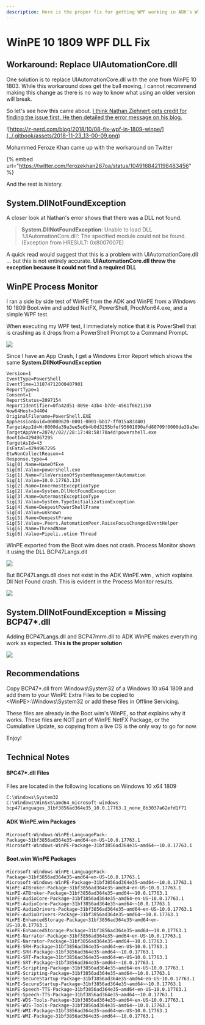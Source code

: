 ```yaml
---
description: Here is the proper fix for getting WPF working in ADK's WinPE.wim
---
```


# WinPE 10 1809 WPF DLL Fix

## Workaround: Replace UIAutomationCore.dll

One solution is to replace UIAutomationCore.dll with the one from WinPE 10 1803.  While this workaround does get the ball moving, I cannot recommend making this change as there is no way to know what using an older version will break.

So let's see how this came about.  [I think Nathan Ziehnert gets credit for finding the issue first.  He then detailed the error message on his blog.](https://z-nerd.com/blog/2018/10/08-fix-wpf-in-1809-winpe/)

![https://z-nerd.com/blog/2018/10/08-fix-wpf-in-1809-winpe/](../.gitbook/assets/2018-11-23_13-00-09.png)

Mohammed Feroze Khan came up with the workaround on Twitter

{% embed url="https://twitter.com/ferozekhan267oa/status/1049168421198483456" %}

And the rest is history.

## System.DllNotFoundException

A closer look at Nathan's error shows that there was a DLL not found.

> **System.DllNotFoundException**: Unable to load DLL ‘UIAutomationCore.dll’: The specified module could not be found. \(Exception from HRESULT: 0x8007007E\)

A quick read would suggest that this is a problem with UIAutomationCore.dll ... but this is not entirely accurate.  **UIAutomationCore.dll threw the exception because it could not find a required DLL**

## WinPE Process Monitor

I ran a side by side test of WinPE from the ADK and WinPE from a Windows 10 1809 Boot.wim and added NetFX, PowerShell, ProcMon64.exe, and a simple WPF test.

When executing my WPF test, I immediately notice that it is PowerShell that is crashing as it drops from a PowerShell Prompt to a Command Prompt.

![](../.gitbook/assets/2018-11-23_1-12-07.gif)

Since I have an App Crash, I get a Windows Error Report which shows the same **System.DllNotFoundException**

```text
Version=1
EventType=PowerShell
EventTime=131874712000407901
ReportType=1
Consent=1
ReportStatus=2097154
ReportIdentifier=0fa42d51-809e-43b4-b7de-4561f6621150
Wow64Host=34404
OriginalFilename=PowerShell.EXE
AppSessionGuid=00000620-0001-0001-bb17-ff015a83d401
TargetAppId=W:0000da39a3ee5e6b4b0d3255bfef95601890afd80709!0000da39a3ee5e6b4b0d3255bfef95601890afd80709!powershell.exe
TargetAppVer=2074//02//28:17:48:58!70a4d!powershell.exe
BootId=4294967295
TargetAsId=43
IsFatal=4294967295
EtwNonCollectReason=4
Response.type=4
Sig[0].Name=NameOfExe
Sig[0].Value=powershell.exe
Sig[1].Name=FileVersionOfSystemManagementAutomation
Sig[1].Value=10.0.17763.134
Sig[2].Name=InnermostExceptionType
Sig[2].Value=System.DllNotFoundException
Sig[3].Name=OutermostExceptionType
Sig[3].Value=System.TypeInitializationException
Sig[4].Name=DeepestPowerShellFrame
Sig[4].Value=unknown
Sig[5].Name=DeepestFrame
Sig[5].Value=.Peers.AutomationPeer.RaiseFocusChangedEventHelper
Sig[6].Name=ThreadName
Sig[6].Value=Pipeli..ution Thread
```

WinPE exported from the Boot.wim does not crash.  Process Monitor shows it using the DLL BCP47Langs.dll

![](../.gitbook/assets/2018-11-23_12-08-49.png)

But BCP47Langs.dll does not exist in the ADK WinPE.wim , which explains Dll Not Found crash.  This is evident in the Process Monitor results.

![](../.gitbook/assets/2018-11-23_12-08-55.png)

## System.DllNotFoundException = Missing BCP47\*.dll

Adding BCP47Langs.dll and BCP47mrm.dll to ADK WinPE makes everything work as expected.  **This is the proper solution**

![](../.gitbook/assets/2018-11-23_12-17-19.png)

## Recommendations

Copy BCP47\*.dll from Windows\System32 of a Windows 10 x64 1809 and add them to your WinPE Extra Files to be copied to &lt;WinPE&gt;:\Windows\System32 or add these files in Offline Servicing.

These files are already in the Boot.wim's WinPE, so that explains why it works.  These files are NOT part of WinPE NetFX Package, or the Cumulative Update, so copying from a live OS is the only way to go for now.

Enjoy!

## Technical Notes

#### BPC47\*.dll Files

Files are located in the following locations on Windows 10 x64 1809

```text
C:\Windows\System32
C:\Windows\WinSxS\amd64_microsoft-windows-bcp47languages_31bf3856ad364e35_10.0.17763.1_none_8b3037a62efd1f71
```

#### ADK WinPE.wim Packages

```text
Microsoft-Windows-WinPE-LanguagePack-Package~31bf3856ad364e35~amd64~en-US~10.0.17763.1
Microsoft-Windows-WinPE-Package~31bf3856ad364e35~amd64~~10.0.17763.1  
```

#### Boot.wim WinPE Packages

```text
Microsoft-Windows-WinPE-LanguagePack-Package~31bf3856ad364e35~amd64~en-US~10.0.17763.1
Microsoft-Windows-WinPE-Package~31bf3856ad364e35~amd64~~10.0.17763.1
WinPE-ATBroker-Package~31bf3856ad364e35~amd64~en-US~10.0.17763.1
WinPE-ATBroker-Package~31bf3856ad364e35~amd64~~10.0.17763.1
WinPE-AudioCore-Package~31bf3856ad364e35~amd64~en-US~10.0.17763.1
WinPE-AudioCore-Package~31bf3856ad364e35~amd64~~10.0.17763.1
WinPE-AudioDrivers-Package~31bf3856ad364e35~amd64~en-US~10.0.17763.1
WinPE-AudioDrivers-Package~31bf3856ad364e35~amd64~~10.0.17763.1
WinPE-EnhancedStorage-Package~31bf3856ad364e35~amd64~en-US~10.0.17763.1
WinPE-EnhancedStorage-Package~31bf3856ad364e35~amd64~~10.0.17763.1
WinPE-Narrator-Package~31bf3856ad364e35~amd64~en-US~10.0.17763.1
WinPE-Narrator-Package~31bf3856ad364e35~amd64~~10.0.17763.1
WinPE-SRH-Package~31bf3856ad364e35~amd64~en-US~10.0.17763.1
WinPE-SRH-Package~31bf3856ad364e35~amd64~~10.0.17763.1
WinPE-SRT-Package~31bf3856ad364e35~amd64~en-US~10.0.17763.1
WinPE-SRT-Package~31bf3856ad364e35~amd64~~10.0.17763.1
WinPE-Scripting-Package~31bf3856ad364e35~amd64~en-US~10.0.17763.1
WinPE-Scripting-Package~31bf3856ad364e35~amd64~~10.0.17763.1
WinPE-SecureStartup-Package~31bf3856ad364e35~amd64~en-US~10.0.17763.1
WinPE-SecureStartup-Package~31bf3856ad364e35~amd64~~10.0.17763.1
WinPE-Speech-TTS-Package~31bf3856ad364e35~amd64~en-US~10.0.17763.1
WinPE-Speech-TTS-Package~31bf3856ad364e35~amd64~~10.0.17763.1
WinPE-WDS-Tools-Package~31bf3856ad364e35~amd64~en-US~10.0.17763.1
WinPE-WDS-Tools-Package~31bf3856ad364e35~amd64~~10.0.17763.1
WinPE-WMI-Package~31bf3856ad364e35~amd64~en-US~10.0.17763.1
WinPE-WMI-Package~31bf3856ad364e35~amd64~~10.0.17763.1
```









